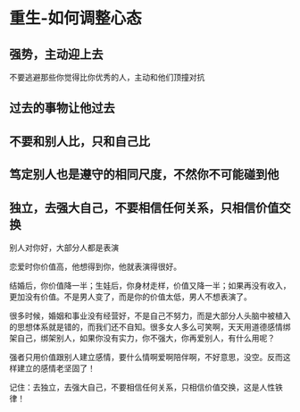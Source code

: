 # 重生-如何调整心态

## 强势，主动迎上去



&#x20;不要逃避那些你觉得比你优秀的人，主动和他们顶撞对抗



## 过去的事物让他过去



## 不要和别人比，只和自己比



## 笃定别人也是遵守的相同尺度，不然你不可能碰到他



## 独立，去强大自己，不要相信任何关系，只相信价值交换

别人对你好，大部分人都是表演

恋爱时你价值高，他想得到你，他就表演得很好。

结婚后，你价值降一半；生娃后，你身材走样，价值又降一半；如果再没有收入，更加没有价值。不是男人变了，而是你的价值太低，男人不想表演了。

很多时候，婚姻和事业没有经营好，不是自己不努力，而是大部分人头脑中被植入的思想体系就是错的，而我们还不自知。很多女人多么可笑啊，天天用道德感情绑架自己，绑架别人，如果你没有实力，你不强大，你再爱别人，有什么用呢？

强者只用价值跟别人建立感情，要什么情啊爱啊陪伴啊，不好意思，没空。反而这样建立的感情老坚固了！

记住：去独立，去强大自己，不要相信任何关系，只相信价值交换，这是人性铁律！

